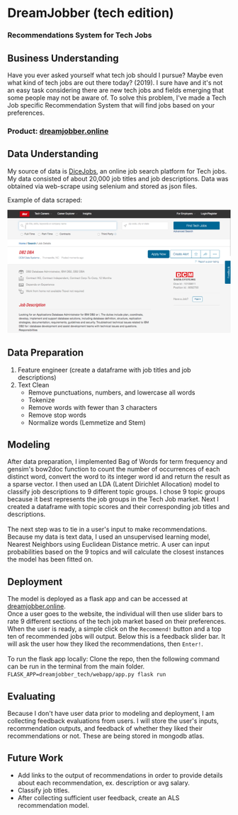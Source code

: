 # DreamJobber (tech edition)
### Recommendations System for Tech Jobs


## Business Understanding
Have you ever asked yourself what tech job should I pursue? Maybe even what kind of tech jobs are out there today? (2019). I sure have and it's not an easy task considering there are new tech jobs and fields emerging that some people may not be aware of. To solve this problem, I've made a Tech Job specific Recommendation System that will find jobs based on your preferences. 

### Product: <a href="http://www.dreamjobber.online/" rel="nofollow">dreamjobber.online</a>

## Data Understanding
My source of data is <a href="http://www.dice.com">DiceJobs</a>, an online job search platform for Tech jobs. 
My data consisted of about 20,000 job titles and job descriptions. Data was obtained via web-scrape using selenium and stored as json files. 

Example of data scraped:

![Alt text](images/dice.png?raw=true "Title")


## Data Preparation
1. Feature engineer (create a dataframe with job titles and job descriptions)
2. Text Clean 
    - Remove punctuations, numbers, and lowercase all words
    - Tokenize
    - Remove words with fewer than 3 characters
    - Remove stop words
    - Normalize words (Lemmetize and Stem)


## Modeling
After data preparation, I implemented Bag of Words for term frequency and gensim's bow2doc function to count the number of occurrences of each distinct word, convert the word to its integer word id and return the result as a sparse vector. I then used an LDA (Latent Dirichlet Allocation) model to classify job descriptions to 9 different topic groups. I chose 9 topic groups because it best represents the job groups in the Tech Job market. Next I created a dataframe with topic scores and their corresponding job titles and descriptions. <br />
<br />
The next step was to tie in a user's input to make recommendations. Because my data is text data, I used an unsupervised learning model, Nearest Neighbors using Euclidean Distance metric. A user can input probabilities based on the 9 topics and will calculate the closest instances the model has been fitted on. 

## Deployment
The model is deployed as a flask app and can be accessed at <a href="http://www.dreamjobber.online/" >dreamjobber.online</a>.  <br />
Once a user goes to the website, the individual will then use slider bars to rate 9 different sections of the tech job market based on their preferences. When the user is ready, a simple click on the `Recommend!` button and a top ten of recommended jobs will output. Below this is a feedback slider bar. It will ask the user how they liked the recommendations, then `Enter!`. 
<br />
<br />
To run the flask app locally: Clone the repo, then the following command can be run in the terminal from the main folder.
<br />
`FLASK_APP=dreamjobber_tech/webapp/app.py flask run`


## Evaluating
Because I don't have user data prior to modeling and deployment, I am collecting feedback evaluations from users. I will store the user's inputs, recommendation outputs, and feedback of whether they liked their recommendations or not. These are being stored in mongodb atlas. 


## Future Work
- Add links to the output of recommendations in order to provide details about each recommendation, ex.    description or avg salary. 
- Classify job titles.
- After collecting sufficient user feedback, create an ALS recommendation model.